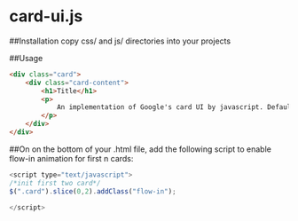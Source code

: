 card-ui.js
===============================

##Installation
copy css/ and js/ directories into your projects

##Usage
```html
<div class="card">
	<div class="card-content">
		<h1>Title</h1>
		<p>
			An implementation of Google's card UI by javascript. Default supporting onScroll animation.
		</p>
	</div>
</div>
```

##On
on the bottom of your .html file, add the following script to enable flow-in animation for first n cards:

```javascript
<script type="text/javascript">
/*init first two card*/
$(".card").slice(0,2).addClass("flow-in");

</script>
```
